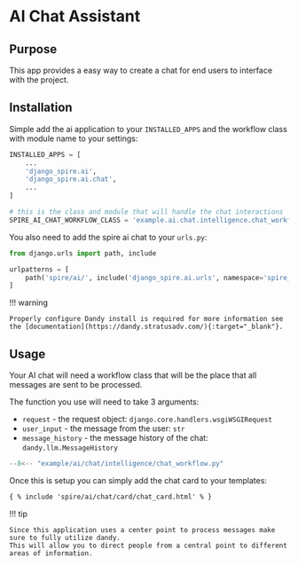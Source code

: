 # AI Chat Assistant

## Purpose

This app provides a easy way to create a chat for end users to interface with the project.

## Installation

Simple add the ai application to your `INSTALLED_APPS` and the workflow class with module name to your settings:

```python title="settings.py"
INSTALLED_APPS = [
    ...
    'django_spire.ai',
    'django_spire.ai.chat',
    ...
]

# this is the class and module that will handle the chat interactions
SPIRE_AI_CHAT_WORKFLOW_CLASS = 'example.ai.chat.intelligence.chat_workflow.ChatWorkflow'
```

You also need to add the spire ai chat to your `urls.py`:

```python title="urls.py"
from django.urls import path, include

urlpatterns = [
    path('spire/ai/', include('django_spire.ai.urls', namespace='spire_ai')),
]
```

!!! warning

    Properly configure Dandy install is required for more information see the [documentation](https://dandy.stratusadv.com/){:target="_blank"}.

## Usage

Your AI chat will need a workflow class that will be the place that all messages are sent to be processed.

The function you use will need to take 3 arguments:

- `request` - the request object: `django.core.handlers.wsgiWSGIRequest`
- `user_input` - the message from the user: `str`
- `message_history` - the message history of the chat: `dandy.llm.MessageHistory`

```python
--8<-- "example/ai/chat/intelligence/chat_workflow.py"
```

Once this is setup you can simply add the chat card to your templates:

```html
{ % include 'spire/ai/chat/card/chat_card.html' % }
```

!!! tip

    Since this application uses a center point to process messages make sure to fully utilize dandy.
    This will allow you to direct people from a central point to different areas of information.